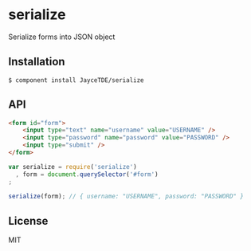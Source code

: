 
# serialize

  Serialize forms into JSON object

## Installation

    $ component install JayceTDE/serialize

## API

```html
<form id="form">
    <input type="text" name="username" value="USERNAME" />
    <input type="password" name="password" value="PASSWORD" />
    <input type="submit" />
</form>
```

```javascript
var serialize = require('serialize')
  , form = document.querySelector('#form')
;

serialize(form); // { username: "USERNAME", password: "PASSWORD" }
```

## License

  MIT
